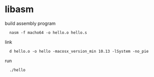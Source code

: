 # libasm

build assembly program

      nasm -f macho64 -o hello.o hello.s
      
      
link

      d hello.o -o hello -macosx_version_min 10.13 -lSystem -no_pie
      
run

      ./hello
